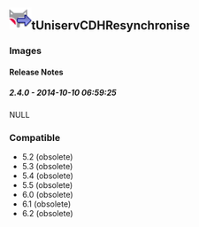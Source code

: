 ## <img src='./logo.jpg' width='40' height='40'>tUniservCDHResynchronise

### Images




#### Release Notes

##### 2.4.0 - 2014-10-10 06:59:25
NULL
### Compatible
 -  5.2 (obsolete)
 -   5.3 (obsolete)
 -   5.4 (obsolete)
 -   5.5 (obsolete)
 -   6.0 (obsolete)
 -   6.1 (obsolete)
 -   6.2 (obsolete)